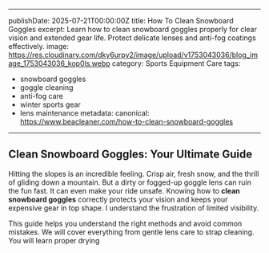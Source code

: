 
---
publishDate: 2025-07-21T00:00:00Z
title: How To Clean Snowboard Goggles
excerpt: Learn how to clean snowboard goggles properly for clear vision and extended gear life. Protect delicate lenses and anti-fog coatings effectively.
image: https://res.cloudinary.com/dky6urpy2/image/upload/v1753043036/blog_image_1753043036_kop0ls.webp
category: Sports Equipment Care
tags:
  - snowboard goggles
  - goggle cleaning
  - anti-fog care
  - winter sports gear
  - lens maintenance
metadata:
  canonical: https://www.beacleaner.com/how-to-clean-snowboard-goggles
---

## Clean Snowboard Goggles: Your Ultimate Guide

Hitting the slopes is an incredible feeling. Crisp air, fresh snow, and the thrill of gliding down a mountain. But a dirty or fogged-up goggle lens can ruin the fun fast. It can even make your ride unsafe. Knowing how to **clean snowboard goggles** correctly protects your vision and keeps your expensive gear in top shape. I understand the frustration of limited visibility.

This guide helps you understand the right methods and avoid common mistakes. We will cover everything from gentle lens care to strap cleaning. You will learn proper drying